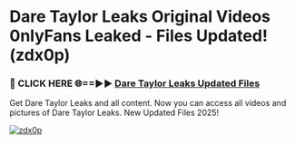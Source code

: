 # Dare Taylor Leaks Original Videos 0nlyFans Leaked - Files Updated! (zdx0p)

<h3>🔴 CLICK HERE 🌐==►► <a href="https://best4dudes.click/HH4t6V" rel="nofollow">Dare Taylor Leaks Updated Files</a></h3>

Get Dare Taylor Leaks and all content. Now you can access all videos and pictures of Dare Taylor Leaks. New Updated Files 2025!

[![zdx0p](https://github.com/user-attachments/assets/8c521d6e-e6e3-4a75-9320-d58ab9d79d5b)](https://best4dudes.click/HH4t6V)
